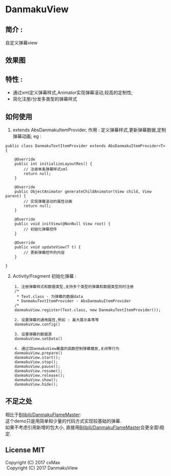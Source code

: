 # DanmakuView

## 简介 : 
自定义弹幕view

## 效果图

## 特性 : 
* 通过xml定义弹幕样式,Animator实现弹幕滚动,较高的定制性;
* 简化注册/分发多类型的弹幕样式
 
## 如何使用
1. extends AbsDanmakuItemProvider, 作用 : 定义弹幕样式,更新弹幕数据,定制弹幕动画; eg :   
```
public class DanmakuTextItemProvider extends AbsDanmakuItemProvider<T>{

    @Override
    public int initializeLayoutRes() {
        // 注册单条弹幕样式xml
        return null;
    }

    @Override
    public ObjectAnimator generateChildAnimator(View child, View parent) {
        // 实现弹幕滚动的属性动画
        return null;
    }

    @Override
    public void initView(@NonNull View root) {
        // 初始化弹幕控件
    }

    @Override
    public void updateView(T t) {
        // 更新弹幕控件的内容
    }

}
```
2. Activity/Fragment 初始化弹幕 : 
```
    1. 注册弹幕样式和数据类型,支持多个类型的弹幕和数据类型同时注册
    /*
     * Text.class - 为弹幕的数据data
     * DanmakuTextItemProvider - AbsDanmakuItemProvider
    /*
    danmakuView.register(Text.class, new DanmakuTextItemProvider());
    
    2. 设置弹幕的通用属性,例如 : 最大展示条等等
    danmakuView.config()
    
    3. 设置弹幕的数据源
    danmakuView.setData()

    4. 通过IDanmakuView暴露的函数控制弹幕播放,关闭等行为
    danmakuView.prepare()
    danmakuView.start();
    danmakuView.stop();
    danmakuView.pause();
    danmakuView.resume();
    danmakuView.release();
    danmakuView.show();
    danmakuView.hide();
```

## 不足之处
相比于[Bilibili/DanmakuFlameMaster](https://github.com/Bilibili/DanmakuFlameMaster):  
这个demo只是用简单和少量的代码方式实现较基础的弹幕.  
如果不考虑引用新增的包大小, 直接用[Bilibili/DanmakuFlameMaster](https://github.com/Bilibili/DanmakuFlameMaster)会更全面\稳定.

## License MIT
  Copyright (C) 2017 cxMax  
  Copyright (C) 2017 DanmakuView
